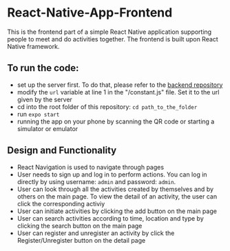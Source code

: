 # React-Native-App-Frontend
This is the frontend part of a simple React Native application supporting people to meet and do activities together.
The frontend is built upon React Native framework.

## To run the code:
- set up the server first. To do that, please refer to the [backend repository][1]
- modify the `url` variable at line 1 in the "/constant.js" file. Set it to the url given by the server
- cd into the root folder of this repository: `cd path_to_the_folder`
- run `expo start`
- running the app on your phone by scanning the QR code or starting a simulator or emulator

## Design and Functionality
- React Navigation is used to navigate through pages
- User needs to sign up and log in to perform actions. You can log in directly by using username: `admin` and password: `admin`.
- User can look through all the activities created by themselves and by others on the main page. To view the detail of an activity, the user can click the corresponding activiy
- User can initiate activities by clicking the add button on the main page
- User can search activities according to time, location and type by clicking the search button on the main page
- User can register and unregister an activity by click the Register/Unregister button on the detail page

[1]:https://github.com/xyang1127/React-Native-App-Backend
